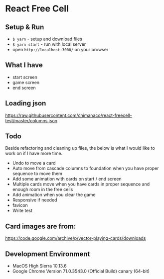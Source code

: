 # React Free Cell

## Setup & Run

- `$ yarn` - setup and download files
- `$ yarn start` - run with local server
- open `http://localhost:3000/` on your browser

## What I have

- start screen
- game screen
- end screen

## Loading json

https://raw.githubusercontent.com/chimanaco/react-freecell-test/master/columns.json

## Todo

Beside refactoring and cleaning up files, the below is what I would like to work on if I have more time.

- Undo to move a card
- Auto move from cascade columns to foundation when you have proper sequence to move them  
- Add some animation with cards on start / end screen
- Multiple cards move when you have cards in proper sequence and enough room in the free cells
- Add animation when you clear the game
- Responsive if needed
- favicon
- Write test

## Card images are from:

https://code.google.com/archive/p/vector-playing-cards/downloads

## Development Environment

- MacOS High Sierra 10.13.6
- Google Chrome Version 71.0.3543.0 (Official Build) canary (64-bit)
